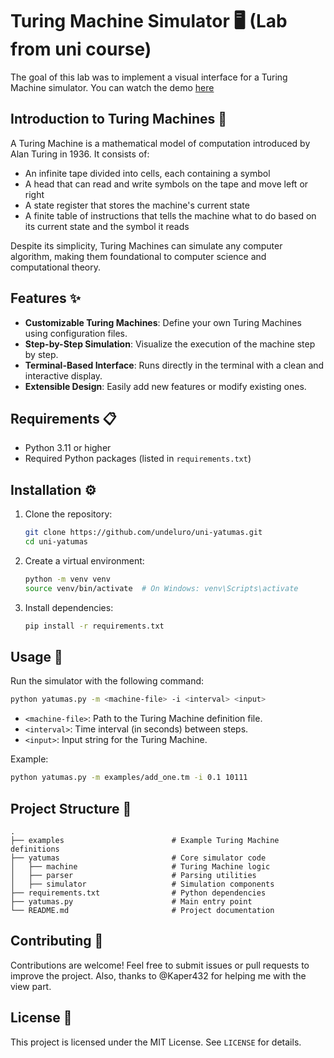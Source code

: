 # Turing Machine Simulator 🖥️ (Lab from uni course)

The goal of this lab was to implement a visual interface for a Turing Machine simulator.
You can watch the demo [here](demo.mp4)

## Introduction to Turing Machines 🧠

A Turing Machine is a mathematical model of computation introduced by Alan Turing in 1936. It consists of:
- An infinite tape divided into cells, each containing a symbol
- A head that can read and write symbols on the tape and move left or right
- A state register that stores the machine's current state
- A finite table of instructions that tells the machine what to do based on its current state and the symbol it reads

Despite its simplicity, Turing Machines can simulate any computer algorithm, making them foundational to computer science and computational theory.

## Features ✨

- **Customizable Turing Machines**: Define your own Turing Machines using configuration files.
- **Step-by-Step Simulation**: Visualize the execution of the machine step by step.
- **Terminal-Based Interface**: Runs directly in the terminal with a clean and interactive display.
- **Extensible Design**: Easily add new features or modify existing ones.

## Requirements 📋

- Python 3.11 or higher
- Required Python packages (listed in `requirements.txt`)

## Installation ⚙️

1. Clone the repository:
    ```bash
    git clone https://github.com/undeluro/uni-yatumas.git
    cd uni-yatumas
    ```

2. Create a virtual environment:
    ```bash
    python -m venv venv
    source venv/bin/activate  # On Windows: venv\Scripts\activate
    ```

3. Install dependencies:
    ```bash
    pip install -r requirements.txt
    ```

## Usage 🚀

Run the simulator with the following command:

```bash
python yatumas.py -m <machine-file> -i <interval> <input>
```

- `<machine-file>`: Path to the Turing Machine definition file.
- `<interval>`: Time interval (in seconds) between steps.
- `<input>`: Input string for the Turing Machine.

Example:
```bash
python yatumas.py -m examples/add_one.tm -i 0.1 10111
```

## Project Structure 📁

```
.
├── examples                        # Example Turing Machine definitions
├── yatumas                         # Core simulator code
│   ├── machine                     # Turing Machine logic
│   ├── parser                      # Parsing utilities
│   ├── simulator                   # Simulation components
├── requirements.txt                # Python dependencies
├── yatumas.py                      # Main entry point
└── README.md                       # Project documentation
```

## Contributing 🤝

Contributions are welcome! Feel free to submit issues or pull requests to improve the project.
Also, thanks to @Kaper432 for helping me with the view part.

## License 📄

This project is licensed under the MIT License. See `LICENSE` for details.
